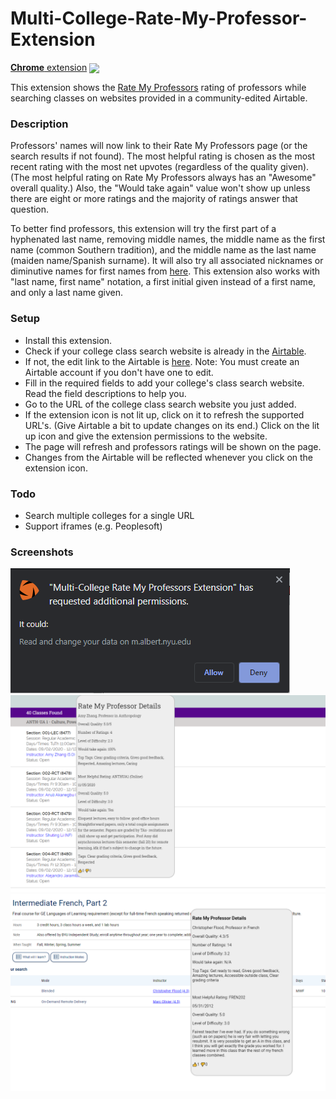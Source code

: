 # Multi-College-Rate-My-Professor-Extension

[**Chrome** extension][link-chrome] [<img valign="middle" src="https://img.shields.io/chrome-web-store/v/kkppfcnjkdgeocghmebigakljcpiamge.svg?label=%20">][link-chrome]

This extension shows the [Rate My Professors](https://www.ratemyprofessors.com/) rating of professors while searching classes on websites provided in a community-edited Airtable. 

### Description
Professors' names will now link to their Rate My Professors page (or the search results if not found). The most helpful rating is chosen as the most recent rating with the most net upvotes (regardless of the quality given). (The most helpful rating on Rate My Professors always has an "Awesome" overall quality.) Also, the "Would take again" value won't show up unless there are eight or more ratings and the majority of ratings answer that question. 

To better find professors, this extension will try the first part of a hyphenated last name, removing middle names, the middle name as the first name (common Southern tradition), and the middle name as the last name (maiden name/Spanish surname). It will also try all associated nicknames or diminutive names for first names from [here](https://github.com/carltonnorthern/nickname-and-diminutive-names-lookup). This extension also works with "last name, first name" notation, a first initial given instead of a first name, and only a last name given.

### Setup
- Install this extension.
- Check if your college class search website is already in the [Airtable](https://airtable.com/shrLerMYO0zwwLasr).
- If not, the edit link to the Airtable is [here](https://airtable.com/invite/l?inviteId=inv3Tecc8DWRnj58K&inviteToken=4f05cad586fc2b0ef1f9e95a814ce1be2ceacd835b93aac5c23b8ff9532566bc). Note: You must create an Airtable account if you don't have one to edit.
- Fill in the required fields to add your college's class search website. Read the field descriptions to help you.
- Go to the URL of the college class search website you just added.
- If the extension icon is not lit up, click on it to refresh the supported URL's. (Give Airtable a bit to update changes on its end.) Click on the lit up icon and give the extension permissions to the website.
- The page will refresh and professors ratings will be shown on the page.
- Changes from the Airtable will be reflected whenever you click on the extension icon.

### Todo
- Search multiple colleges for a single URL
- Support iframes (e.g. Peoplesoft)

### Screenshots
![Screenshot](images/screenshot.png)
![Screenshot](images/screenshot2.png)
![Screenshot](images/screenshot3.png)

[link-chrome]: https://chrome.google.com/webstore/detail/multi-college-rate-my-pro/kkppfcnjkdgeocghmebigakljcpiamge?hl=en&authuser=0 "Version published on Chrome Web Store"
